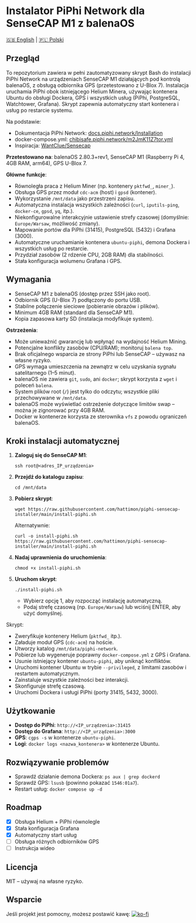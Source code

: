 # Instalator PiPhi Network dla SenseCAP M1 z balenaOS
[🇬🇧 English](README.md) | [🇵🇱 Polski](README-PL.md)


## Przegląd
To repozytorium zawiera w pełni zautomatyzowany skrypt Bash do instalacji PiPhi Network na urządzeniach SenseCAP M1 działających pod kontrolą balenaOS, z obsługą odbiornika GPS (przetestowano z U-Blox 7). Instalacja uruchamia PiPhi obok istniejącego Helium Minera, używając kontenera Ubuntu do obsługi Dockera, GPS i wszystkich usług (PiPhi, PostgreSQL, Watchtower, Grafana). Skrypt zapewnia automatyczny start kontenera i usług po restarcie systemu.

Na podstawie:
- Dokumentacja PiPhi Network: [docs.piphi.network/Installation](https://docs.piphi.network/Installation)
- docker-compose.yml: [chibisafe.piphi.network/m2JmK11Z7tor.yml](https://chibisafe.piphi.network/m2JmK11Z7tor.yml)
- Inspiracja: [WantClue/Sensecap](https://github.com/WantClue/Sensecap)

**Przetestowano na**: balenaOS 2.80.3+rev1, SenseCAP M1 (Raspberry Pi 4, 4GB RAM, arm64), GPS U-Blox 7.

**Główne funkcje**:
- Równoległa praca z Helium Miner (np. kontenery `pktfwd_`, `miner_`).
- Obsługa GPS przez moduł `cdc-acm` (host) i `gpsd` (kontener).
- Wykorzystanie `/mnt/data` jako przestrzeni zapisu.
- Automatyczna instalacja wszystkich zależności (`curl`, `iputils-ping`, `docker-ce`, `gpsd`, `yq`, itp.).
- Niekonfigurowalne interakcyjnie ustawienie strefy czasowej (domyślnie: `Europe/Warsaw`, możliwość zmiany).
- Mapowanie portów dla PiPhi (31415), PostgreSQL (5432) i Grafana (3000).
- Automatyczne uruchamianie kontenera `ubuntu-piphi`, demona Dockera i wszystkich usług po restarcie.
- Przydział zasobów (2 rdzenie CPU, 2GB RAM) dla stabilności.
- Stała konfiguracja wolumenu Grafana i GPS.

## Wymagania
- SenseCAP M1 z balenaOS (dostęp przez SSH jako root).
- Odbiornik GPS (U-Blox 7) podłączony do portu USB.
- Stabilne połączenie sieciowe (pobieranie obrazów i plików).
- Minimum 4GB RAM (standard dla SenseCAP M1).
- Kopia zapasowa karty SD (instalacja modyfikuje system).

**Ostrzeżenia**:
- Może unieważnić gwarancję lub wpłynąć na wydajność Helium Mining.
- Potencjalne konflikty zasobów (CPU/RAM); monitoruj `balena top`.
- Brak oficjalnego wsparcia ze strony PiPhi lub SenseCAP – używasz na własne ryzyko.
- GPS wymaga umieszczenia na zewnątrz w celu uzyskania sygnału satelitarnego (1–5 minut).
- balenaOS nie zawiera `git`, `sudo`, ani `docker`; skrypt korzysta z `wget` i poleceń `balena`.
- System plików root (`/`) jest tylko do odczytu; wszystkie pliki przechowywane w `/mnt/data`.
- balenaOS może wyświetlać ostrzeżenie dotyczące limitów swap – można je zignorować przy 4GB RAM.
- Docker w kontenerze korzysta ze sterownika `vfs` z powodu ograniczeń balenaOS.

## Kroki instalacji automatycznej
1. **Zaloguj się do SenseCAP M1**:
   ```
   ssh root@<adres_IP_urządzenia>
   ```

2. **Przejdź do katalogu zapisu**:
   ```
   cd /mnt/data
   ```

3. **Pobierz skrypt**:
   ```
   wget https://raw.githubusercontent.com/hattimon/piphi-sensecap-installer/main/install-piphi.sh
   ```
   Alternatywnie:
   ```
   curl -o install-piphi.sh https://raw.githubusercontent.com/hattimon/piphi-sensecap-installer/main/install-piphi.sh
   ```

4. **Nadaj uprawnienia do uruchomienia**:
   ```
   chmod +x install-piphi.sh
   ```

5. **Uruchom skrypt**:
   ```
   ./install-piphi.sh
   ```
   - Wybierz opcję 1, aby rozpocząć instalację automatyczną.
   - Podaj strefę czasową (np. `Europe/Warsaw`) lub wciśnij ENTER, aby użyć domyślnej.

Skrypt:
- Zweryfikuje kontenery Helium (`pktfwd_` itp.).
- Załaduje moduł GPS (`cdc-acm`) na hoście.
- Utworzy katalog `/mnt/data/piphi-network`.
- Pobierze lub wygeneruje poprawny `docker-compose.yml` z GPS i Grafana.
- Usunie istniejący kontener `ubuntu-piphi`, aby uniknąć konfliktów.
- Uruchomi kontener Ubuntu w trybie `--privileged`, z limitami zasobów i restartem automatycznym.
- Zainstaluje wszystkie zależności bez interakcji.
- Skonfiguruje strefę czasową.
- Uruchomi Dockera i usługi PiPhi (porty 31415, 5432, 3000).

## Użytkowanie
- **Dostęp do PiPhi**: `http://<IP_urządzenia>:31415`
- **Dostęp do Grafana**: `http://<IP_urządzenia>:3000`
- **GPS**: `cgps -s` w kontenerze `ubuntu-piphi`.
- **Logi**: `docker logs <nazwa_kontenera>` w kontenerze Ubuntu.

## Rozwiązywanie problemów
- Sprawdź działanie demona Dockera: `ps aux | grep dockerd`
- Sprawdź GPS: `lsusb` (powinno pokazać `1546:01a7`).
- Restart usług: `docker compose up -d`

## Roadmap
- [x] Obsługa Helium + PiPhi równolegle
- [x] Stała konfiguracja Grafana
- [x] Automatyczny start usług
- [ ] Obsługa różnych odbiorników GPS
- [ ] Instrukcja wideo

## Licencja
MIT – używaj na własne ryzyko.

## Wsparcie
Jeśli projekt jest pomocny, możesz postawić kawę:
[![ko-fi](https://ko-fi.com/img/githubbutton_sm.svg)](https://ko-fi.com/B0B01KMW5G)

